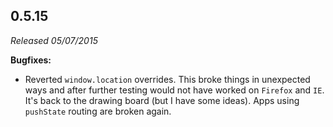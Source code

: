 ## 0.5.15

_Released 05/07/2015_

**Bugfixes:**

- Reverted `window.location` overrides. This broke things in unexpected ways and after further testing would not have worked on `Firefox` and `IE`. It's back to the drawing board (but I have some ideas). Apps using `pushState` routing are broken again.
